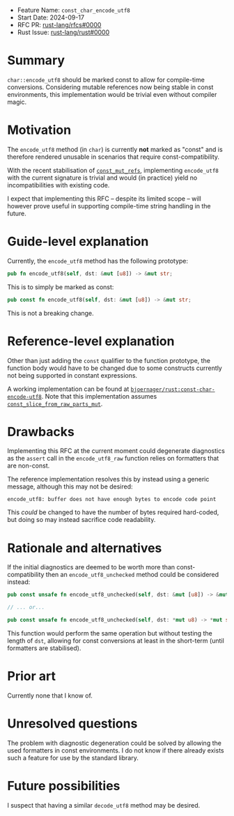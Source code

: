 - Feature Name: `const_char_encode_utf8`
- Start Date: 2024-09-17
- RFC PR: [rust-lang/rfcs#0000](https://github.com/rust-lang/rfcs/pull/0000)
- Rust Issue: [rust-lang/rust#0000](https://github.com/rust-lang/rust/issues/0000)

# Summary
[summary]: #summary

`char::encode_utf8` should be marked const to allow for compile-time conversions.
Considering mutable references now being stable in const environments, this implementation would be trivial even without compiler magic.

# Motivation
[motivation]: #motivation

The `encode_utf8` method (in `char`) is currently **not** marked as "const" and is therefore rendered unusable in scenarios that require const-compatibility.

With the recent stabilisation of [`const_mut_refs`](https://github.com/rust-lang/rust/issues/57349/), implementing `encode_utf8` with the current signature is trivial and would (in practice) yield no incompatibilities with existing code.

I expect that implementing this RFC &ndash; despite its limited scope &ndash; will however prove useful in supporting compile-time string handling in the future.

# Guide-level explanation
[guide-level-explanation]: #guide-level-explanation

Currently, the `encode_utf8` method has the following prototype:

```rust
pub fn encode_utf8(self, dst: &mut [u8]) -> &mut str;
```

This is to simply be marked as const:

```rust
pub const fn encode_utf8(self, dst: &mut [u8]) -> &mut str;
```

This is not a breaking change.

# Reference-level explanation
[reference-level-explanation]: #reference-level-explanation

Other than just adding the `const` qualifier to the function prototype, the function body would have to be changed due to some constructs currently not being supported in constant expressions.

A working implementation can be found at [`bjoernager/rust:const-char-encode-utf8`](https://github.com/bjoernager/rust/tree/const-char-encode-utf8).
Note that this implementation assumes [`const_slice_from_raw_parts_mut`](https://github.com/rust-lang/rust/issues/67456/).

# Drawbacks
[drawbacks]: #drawbacks

Implementing this RFC at the current moment could degenerate diagnostics as the `assert` call in the `encode_utf8_raw` function relies on formatters that are non-const.

The reference implementation resolves this by instead using a generic message, although this may not be desired:

```
encode_utf8: buffer does not have enough bytes to encode code point
```

This *could* be changed to have the number of bytes required hard-coded, but doing so may instead sacrifice code readability.

# Rationale and alternatives
[rationale-and-alternatives]: #rationale-and-alternatives

If the initial diagnostics are deemed to be worth more than const-compatibility then an `encode_utf8_unchecked` method could be considered instead:

```rust
pub const unsafe fn encode_utf8_unchecked(self, dst: &mut [u8]) -> &mut str;

// ... or...

pub const unsafe fn encode_utf8_unchecked(self, dst: *mut u8) -> *mut str;
```

This function would perform the same operation but without testing the length of `dst`, allowing for const conversions at least in the short-term (until formatters are stabilised).

# Prior art
[prior-art]: #prior-art

Currently none that I know of.

# Unresolved questions
[unresolved-questions]: #unresolved-questions

The problem with diagnostic degeneration could be solved by allowing the used formatters in const environments.
I do not know if there already exists such a feature for use by the standard library.

# Future possibilities
[future-possibilities]: #future-possibilities

I suspect that having a similar `decode_utf8` method may be desired.
